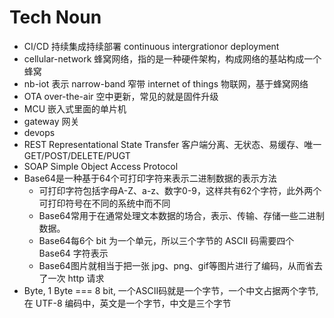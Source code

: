# Tech Noun

- CI/CD 持续集成持续部署 continuous intergrationor deployment
- cellular-network 蜂窝网络，指的是一种硬件架构，构成网络的基站构成一个蜂窝
- nb-iot 表示 narrow-band 窄带 internet of things 物联网，基于蜂窝网络
- OTA over-the-air 空中更新，常见的就是固件升级
- MCU 嵌入式里面的单片机
- gateway 网关
- devops
- REST Representational State Transfer 客户端分离、无状态、易缓存、唯一 GET/POST/DELETE/PUGT
- SOAP Simple Object Access Protocol
- Base64是一种基于64个可打印字符来表示二进制数据的表示方法
  - 可打印字符包括字母A-Z、a-z、数字0-9，这样共有62个字符，此外两个可打印符号在不同的系统中而不同
  - Base64常用于在通常处理文本数据的场合，表示、传输、存储一些二进制数据。
  - Base64每6个 bit 为一个单元，所以三个字节的 ASCII 码需要四个 Base64 字符表示
  - Base64图片就相当于把一张 jpg、png、gif等图片进行了编码，从而省去了一次 http 请求
- Byte, 1 Byte === 8 bit, 一个ASCII码就是一个字节，一个中文占据两个字节, 在 UTF-8 编码中，英文是一个字节，中文是三个字节